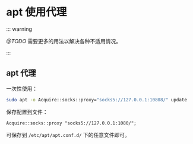 # apt 使用代理

::: warning

*@TODO* 需要更多的用法以解决各种不适用情况。

:::

## apt 代理

一次性使用：

```bash
sudo apt -o Acquire::socks::proxy="socks5://127.0.0.1:10808/" update
```

保存配置到文件：

```properties
Acquire::socks::proxy "socks5://127.0.0.1:1080/";
```

可保存到 `/etc/apt/apt.conf.d/` 下的任意文件即可。
